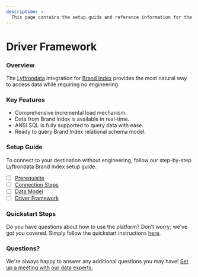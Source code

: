 ```yaml
---
description: >-
  This page contains the setup guide and reference information for the Brand Index source connector.
---
```


# Driver Framework

### Overview

The [Lyftrondata](https://www.lyftrondata.com/) integration for [Brand Index](None) provides the most natural way to access data while requiring no engineering.

### Key Features

* Comprehensive incremental load mechanism.
* Data from Brand Index is available in real-time.&#x20;
* ANSI SQL is fully supported to query data with ease.
* Ready to query Brand Index relational schema model.

### Setup Guide

To connect to your destination without engineering, follow our step-by-step Lyftrondata Brand Index setup guide.

* [ ] [Prerequisite](../prerequisite.md)
* [ ] [Connection Steps](../connection-steps.md)
* [ ] [Data Model](../data-model/erd.md)
* [ ] [Driver Framework](../driver-framework/)

### Quickstart Steps

Do you have questions about how to use the platform? Don't worry; we've got you covered. Simply follow the quickstart instructions [here](../driver-framework/README.md).

### Questions? <a href="#questions" id="questions"></a>

We're always happy to answer any additional questions you may have! [Set up a meeting with our data experts.](https://www.lyftrondata.com/book-a-meeting/)


